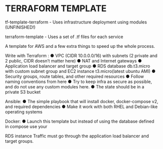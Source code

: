# TERRAFORM TEMPLATE

tf-template-terraform - Uses infrastructure deployment using modules (UNFINISHED!)

terraform-template - Uses a set of .tf files for each service


A template for AWS and a few extra things to speed up the whole process.

  Write with Terraform :
● VPC (CIDR 10.0.0.0/16) with subnets (2 private and 2 public, CIDR doesn’t matter here)
● NAT and Internet gateways
● Application load balancer and target group
● RDS database db.t3.micro with custom subnet group and EC2 instance t3.micro(latest
ubuntu AMI)
● Security groups, route tables, and other required resources
● Follow naming conventions from here
● Try to keep infra as secure as possible, and do not use any custom modules here.
● The state should be in a private S3 bucket

  Ansible:
● The simple playbook that will install docker, docker-compose v2, and required
dependencies
● Make it work with both RHEL and Debian-like operating systems

  Docker:
● Launch this template but instead of using the database defined in compose use your

  RDS instance
Traffic must go through the application load balancer and target groups.
